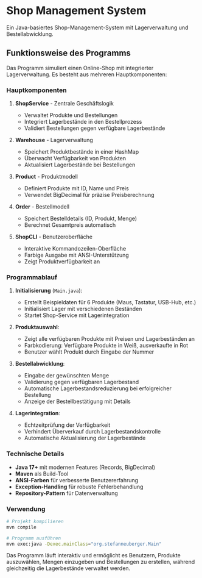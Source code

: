 # Shop Management System

Ein Java-basiertes Shop-Management-System mit Lagerverwaltung und Bestellabwicklung.

## Funktionsweise des Programms

Das Programm simuliert einen Online-Shop mit integrierter Lagerverwaltung. Es besteht aus mehreren Hauptkomponenten:

### Hauptkomponenten

1. **ShopService** - Zentrale Geschäftslogik
   - Verwaltet Produkte und Bestellungen
   - Integriert Lagerbestände in den Bestellprozess
   - Validiert Bestellungen gegen verfügbare Lagerbestände

2. **Warehouse** - Lagerverwaltung
   - Speichert Produktbestände in einer HashMap
   - Überwacht Verfügbarkeit von Produkten
   - Aktualisiert Lagerbestände bei Bestellungen

3. **Product** - Produktmodell
   - Definiert Produkte mit ID, Name und Preis
   - Verwendet BigDecimal für präzise Preisberechnung

4. **Order** - Bestellmodell
   - Speichert Bestelldetails (ID, Produkt, Menge)
   - Berechnet Gesamtpreis automatisch

5. **ShopCLI** - Benutzeroberfläche
   - Interaktive Kommandozeilen-Oberfläche
   - Farbige Ausgabe mit ANSI-Unterstützung
   - Zeigt Produktverfügbarkeit an

### Programmablauf

1. **Initialisierung** (`Main.java`):
   - Erstellt Beispieldaten für 6 Produkte (Maus, Tastatur, USB-Hub, etc.)
   - Initialisiert Lager mit verschiedenen Beständen
   - Startet Shop-Service mit Lagerintegration

2. **Produktauswahl**:
   - Zeigt alle verfügbaren Produkte mit Preisen und Lagerbeständen an
   - Farbkodierung: Verfügbare Produkte in Weiß, ausverkaufte in Rot
   - Benutzer wählt Produkt durch Eingabe der Nummer

3. **Bestellabwicklung**:
   - Eingabe der gewünschten Menge
   - Validierung gegen verfügbaren Lagerbestand
   - Automatische Lagerbestandsreduzierung bei erfolgreicher Bestellung
   - Anzeige der Bestellbestätigung mit Details

4. **Lagerintegration**:
   - Echtzeitprüfung der Verfügbarkeit
   - Verhindert Überverkauf durch Lagerbestandskontrolle
   - Automatische Aktualisierung der Lagerbestände

### Technische Details

- **Java 17+** mit modernen Features (Records, BigDecimal)
- **Maven** als Build-Tool
- **ANSI-Farben** für verbesserte Benutzererfahrung
- **Exception-Handling** für robuste Fehlerbehandlung
- **Repository-Pattern** für Datenverwaltung

### Verwendung

```bash
# Projekt kompilieren
mvn compile

# Programm ausführen
mvn exec:java -Dexec.mainClass="org.stefanneuberger.Main"
```

Das Programm läuft interaktiv und ermöglicht es Benutzern, Produkte auszuwählen, Mengen einzugeben und Bestellungen zu erstellen, während gleichzeitig die Lagerbestände verwaltet werden.

